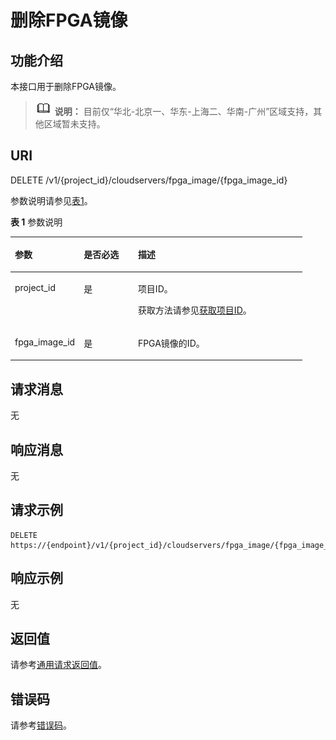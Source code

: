 # 删除FPGA镜像<a name="ZH-CN_TOPIC_0065962599"></a>

## 功能介绍<a name="section19527005211725"></a>

本接口用于删除FPGA镜像。

>![](public_sys-resources/icon-note.gif) **说明：** 
>目前仅“华北-北京一、华东-上海二、华南-广州”区域支持，其他区域暂未支持。

## URI<a name="section38661040211725"></a>

DELETE /v1/\{project\_id\}/cloudservers/fpga\_image/\{fpga\_image\_id\}

参数说明请参见[表1](#table44329634211725)。

**表 1**  参数说明

<a name="table44329634211725"></a>
<table><thead align="left"><tr id="row41557603211725"><th class="cellrowborder" valign="top" width="23.580000000000002%" id="mcps1.2.4.1.1"><p id="p7707213"><a name="p7707213"></a><a name="p7707213"></a>参数</p>
</th>
<th class="cellrowborder" valign="top" width="18.57%" id="mcps1.2.4.1.2"><p id="p20304554"><a name="p20304554"></a><a name="p20304554"></a>是否必选</p>
</th>
<th class="cellrowborder" valign="top" width="57.85%" id="mcps1.2.4.1.3"><p id="p34056167"><a name="p34056167"></a><a name="p34056167"></a>描述</p>
</th>
</tr>
</thead>
<tbody><tr id="row55081924211725"><td class="cellrowborder" valign="top" width="23.580000000000002%" headers="mcps1.2.4.1.1 "><p id="p50162201211725"><a name="p50162201211725"></a><a name="p50162201211725"></a>project_id</p>
</td>
<td class="cellrowborder" valign="top" width="18.57%" headers="mcps1.2.4.1.2 "><p id="p27862189211725"><a name="p27862189211725"></a><a name="p27862189211725"></a>是</p>
</td>
<td class="cellrowborder" valign="top" width="57.85%" headers="mcps1.2.4.1.3 "><p id="p37593705"><a name="p37593705"></a><a name="p37593705"></a>项目ID。</p>
<p id="p1180512217438"><a name="p1180512217438"></a><a name="p1180512217438"></a>获取方法请参见<a href="获取项目ID.md">获取项目ID</a>。</p>
</td>
</tr>
<tr id="row30180665211725"><td class="cellrowborder" valign="top" width="23.580000000000002%" headers="mcps1.2.4.1.1 "><p id="p44186266211725"><a name="p44186266211725"></a><a name="p44186266211725"></a>fpga_image_id</p>
</td>
<td class="cellrowborder" valign="top" width="18.57%" headers="mcps1.2.4.1.2 "><p id="p17752625211725"><a name="p17752625211725"></a><a name="p17752625211725"></a>是</p>
</td>
<td class="cellrowborder" valign="top" width="57.85%" headers="mcps1.2.4.1.3 "><p id="p33122615211725"><a name="p33122615211725"></a><a name="p33122615211725"></a>FPGA镜像的ID。</p>
</td>
</tr>
</tbody>
</table>

## 请求消息<a name="section49362668211725"></a>

无

## 响应消息<a name="section34595306211725"></a>

无

## 请求示例<a name="section20514490211725"></a>

```
DELETE https://{endpoint}/v1/{project_id}/cloudservers/fpga_image/{fpga_image_id}
```

## 响应示例<a name="section142498762720"></a>

无

## 返回值<a name="section3477250491225"></a>

请参考[通用请求返回值](通用请求返回值.md)。

## 错误码<a name="section85821649202813"></a>

请参考[错误码](错误码.md)。

